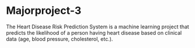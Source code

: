 # Majorproject-3
The Heart Disease Risk Prediction System is a machine learning project that predicts the likelihood of a person having heart disease based on clinical data (age, blood pressure, cholesterol, etc.).

